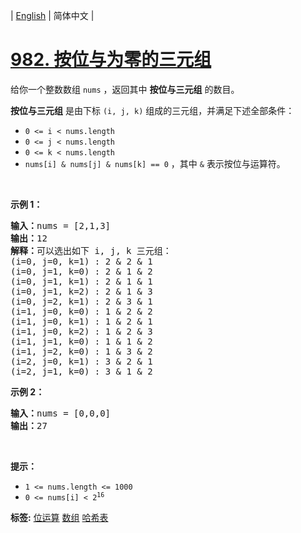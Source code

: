 | [English](README_EN.md) | 简体中文 |

# [982. 按位与为零的三元组](https://leetcode.cn/problems/triples-with-bitwise-and-equal-to-zero)
<p>给你一个整数数组 <code>nums</code> ，返回其中 <strong>按位与三元组</strong> 的数目。</p>

<p><strong>按位与三元组</strong> 是由下标 <code>(i, j, k)</code> 组成的三元组，并满足下述全部条件：</p>

<ul>
	<li><code>0 &lt;= i &lt; nums.length</code></li>
	<li><code>0 &lt;= j &lt; nums.length</code></li>
	<li><code>0 &lt;= k &lt; nums.length</code></li>
	<li><code>nums[i] &amp; nums[j] &amp; nums[k] == 0</code> ，其中 <code>&amp;</code> 表示按位与运算符。</li>
</ul>
&nbsp;

<p><strong>示例 1：</strong></p>

<pre>
<strong>输入：</strong>nums = [2,1,3]
<strong>输出：</strong>12
<strong>解释：</strong>可以选出如下 i, j, k 三元组：
(i=0, j=0, k=1) : 2 &amp; 2 &amp; 1
(i=0, j=1, k=0) : 2 &amp; 1 &amp; 2
(i=0, j=1, k=1) : 2 &amp; 1 &amp; 1
(i=0, j=1, k=2) : 2 &amp; 1 &amp; 3
(i=0, j=2, k=1) : 2 &amp; 3 &amp; 1
(i=1, j=0, k=0) : 1 &amp; 2 &amp; 2
(i=1, j=0, k=1) : 1 &amp; 2 &amp; 1
(i=1, j=0, k=2) : 1 &amp; 2 &amp; 3
(i=1, j=1, k=0) : 1 &amp; 1 &amp; 2
(i=1, j=2, k=0) : 1 &amp; 3 &amp; 2
(i=2, j=0, k=1) : 3 &amp; 2 &amp; 1
(i=2, j=1, k=0) : 3 &amp; 1 &amp; 2
</pre>

<p><strong>示例 2：</strong></p>

<pre>
<strong>输入：</strong>nums = [0,0,0]
<strong>输出：</strong>27
</pre>

<p>&nbsp;</p>

<p><strong>提示：</strong></p>

<ul>
	<li><code>1 &lt;= nums.length &lt;= 1000</code></li>
	<li><code>0 &lt;= nums[i] &lt; 2<sup>16</sup></code></li>
</ul>

**标签:**  [位运算](https://leetcode.cn/tag/bit-manipulation) [数组](https://leetcode.cn/tag/array) [哈希表](https://leetcode.cn/tag/hash-table) 